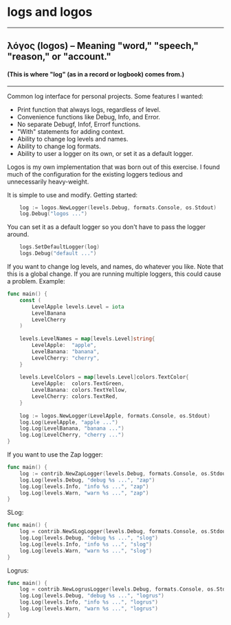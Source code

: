 # logs and logos

---
## λόγος (logos) – Meaning "word," "speech," "reason," or "account."
#### (This is where "log" (as in a record or logbook) comes from.)

---


Common log interface for personal projects. Some features I wanted:
* Print function that always logs, regardless of level. 
* Convenience functions like Debug, Info, and Error. 
* No separate Debugf, Infof, Errorf functions.
* "With" statements for adding context.
* Ability to change log levels and names.
* Ability to change log formats.
* Ability to user a logger on its own, or set it as a default logger.

Logos is my own implementation that was born out of this exercise.
I found much of the configuration for the existing loggers tedious and unnecessarily heavy-weight.

It is simple to use and modify.
Getting started:
```go
    log := logos.NewLogger(levels.Debug, formats.Console, os.Stdout)
    log.Debug("logos ...")
```
You can set it as a default logger so you don't have to pass the logger around.
```go
    logs.SetDefaultLogger(log)
    logs.Debug("default ...")
```

If you want to change log levels, and names, do whatever you like.
Note that this is a global change. 
If you are running multiple loggers, this could cause a problem.
Example:

```go
func main() {
    const (
        LevelApple levels.Level = iota
        LevelBanana
        LevelCherry
    )
    
    levels.LevelNames = map[levels.Level]string{
        LevelApple:  "apple",
        LevelBanana: "banana",
        LevelCherry: "cherry",
    }
    
    levels.LevelColors = map[levels.Level]colors.TextColor{
        LevelApple:  colors.TextGreen,
        LevelBanana: colors.TextYellow,
        LevelCherry: colors.TextRed,
    }
    
    log := logos.NewLogger(LevelApple, formats.Console, os.Stdout)
    log.Log(LevelApple, "apple ...")
    log.Log(LevelBanana, "banana ...")
    log.Log(LevelCherry, "cherry ...")
}
```

If you want to use the Zap logger:
```go
func main() {
    log := contrib.NewZapLogger(levels.Debug, formats.Console, os.Stdout)
    log.Log(levels.Debug, "debug %s ...", "zap")
    log.Log(levels.Info, "info %s ...", "zap")
    log.Log(levels.Warn, "warn %s ...", "zap")
}
```

SLog:
```go
func main() {
    log = contrib.NewSLogLogger(levels.Debug, formats.Console, os.Stdout)
    log.Log(levels.Debug, "debug %s ...", "slog")
    log.Log(levels.Info, "info %s ...", "slog")
    log.Log(levels.Warn, "warn %s ...", "slog")
}
```
Logrus:
```go
func main() {
    log = contrib.NewLogrusLogger(levels.Debug, formats.Console, os.Stdout)
    log.Log(levels.Debug, "debug %s ...", "logrus")
    log.Log(levels.Info, "info %s ...", "logrus")
    log.Log(levels.Warn, "warn %s ...", "logrus")
}
```
